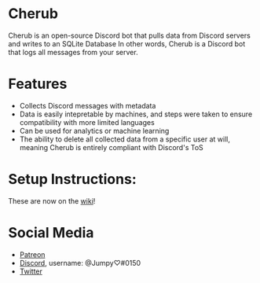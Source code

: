 # Cherub

Cherub is an open-source Discord bot that pulls data from Discord servers and writes to an SQLite Database
In other words, Cherub is a Discord bot that logs all messages from your server.

# Features
- Collects Discord messages with metadata
- Data is easily intepretable by machines, and steps were taken to ensure compatibility with more limited languages
- Can be used for analytics or machine learning
- The ability to delete all collected data from a specific user at will, meaning Cherub is entirely compliant with Discord's ToS

# Setup Instructions:
These are now on the [wiki](https://github.com/Jumpyvonvagabond/cherub/wiki)!

# Social Media
- [Patreon](https://patreon.com/jumpyvonvagabond)
- [Discord](https://discord.gg/mB7H34Z), username: @Jumpy♡#0150
- [Twitter](https://twitter.com/J_umpy)
